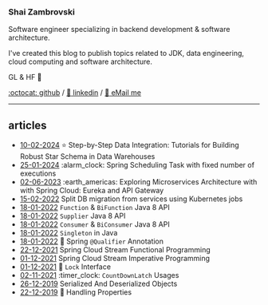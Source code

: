 ### Shai Zambrovski

Software engineer specializing in backend development & software architecture.

I've created this blog to publish topics related to JDK, data engineering, cloud computing and software architecture.

GL & HF 🚀

[:octocat: github](https://github.com/shaikezam/) / [:dolls: linkedin](https://www.linkedin.com/in/shai-zambrovski-112505a5/) / [:email: eMail me](mailto:shaike.zam@gmail.com)

---

## articles

*   [10-02-2024](#) :star: Step-by-Step Data Integration: Tutorials for Building Robust Star Schema in Data Warehouses
*   [25-01-2024](article/spring_scheduling_task_fixed_exeuctions) :alarm\_clock: Spring Scheduling Task with fixed number of executions
*   [02-06-2023](article/springcloud_eureka_apigw) :earth\_americas: Exploring Microservices Architecture with with Spring Cloud: Eureka and API Gateway
*   [15-02-2022](article/split_db_migrations) Split DB migration from services using Kubernetes jobs
*   [18-01-2022](article/function_bifunction) `Function` & `BiFunction` Java 8 API
*   [18-01-2022](article/supplier) `Supplier` Java 8 API
*   [18-01-2022](article/consumer_biconsumer) `Consumer` & `BiConsumer` Java 8 API
*   [18-01-2022](article/java_singleton) `Singleton` in Java
*   [18-01-2022](article/spring_qualifier) :flashlight: Spring `@Qualifier` Annotation
*   [22-12-2021](article/spring_cloud_stream_functional) Spring Cloud Stream Functional Programming
*   [01-12-2021](article/spring_cloud_stream_imperative) Spring Cloud Stream Imperative Programming
*   [01-12-2021](article/lock) :key: `Lock` Interface
*   [02-11-2021](article/countdownlatch) :timer\_clock: `CountDownLatch` Usages
*   [26-12-2019](article/serialized_and_deserialized_objects) Serialized And Deserialized Objects
*   [22-12-2019](article/handling_properties) :briefcase: Handling Properties